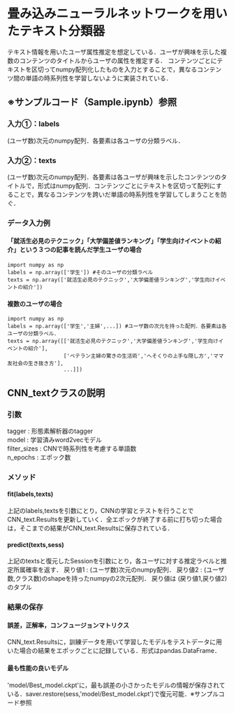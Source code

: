 # 畳み込みニューラルネットワークを用いたテキスト分類器
テキスト情報を用いたユーザ属性推定を想定している．ユーザが興味を示した複数のコンテンツのタイトルからユーザの属性を推定する．
コンテンツごとにテキストを区切ってnumpy配列化したものを入力とすることで，異なるコンテンツ間の単語の時系列性を学習しないように実装されている．
## ※サンプルコード（Sample.ipynb）参照
###  入力①：labels
(ユーザ数)次元のnumpy配列．各要素は各ユーザの分類ラベル．
### 入力②：texts
(ユーザ数)次元のnumpy配列．各要素は各ユーザが興味を示したコンテンツのタイトルで，形式はnumpy配列．コンテンツごとにテキストを区切って配列にすることで，異なるコンテンツを跨いだ単語の時系列性を学習してしまうことを防ぐ．
### データ入力例
#### 「就活生必見のテクニック」「大学偏差値ランキング」「学生向けイベントの紹介」という３つの記事を読んだ学生ユーザの場合
```
import numpy as np
labels = np.array(['学生']) #そのユーザの分類ラベル
texts = np.array(['就活生必見のテクニック','大学偏差値ランキング','学生向けイベントの紹介']) 
```
#### 複数のユーザの場合
```
import numpy as np
labels = np.array(['学生','主婦',...]) #ユーザ数の次元を持った配列．各要素は各ユーザの分類ラベル．
texts = np.array([['就活生必見のテクニック','大学偏差値ランキング','学生向けイベントの紹介'],
                  ['ベテラン主婦の驚きの生活術','へそくりの上手な隠し方','ママ友社会の生き抜き方'],
                  ...]])
```

## CNN_textクラスの説明
### 引数
tagger : 形態素解析器のtagger   
model : 学習済みword2vecモデル   
filter_sizes : CNNで時系列性を考慮する単語数   
n_epochs : エポック数   
### メソッド
#### fit(labels,texts)
上記のlabels,textsを引数にとり，CNNの学習とテストを行うことでCNN_text.Resultsを更新していく．全エポックが終了する前に打ち切った場合は，そこまでの結果がCNN_text.Resultsに保存されている．
#### predict(texts,sess)
上記のtextsと復元したSessionを引数にとり，各ユーザに対する推定ラベルと推定所属確率を返す．
戻り値1 : (ユーザ数)次元のnumpy配列．
戻り値2 : (ユーザ数,クラス数)のshapeを持ったnumpyの2次元配列．
戻り値は (戻り値1,戻り値2)のタプル
### 結果の保存
#### 誤差，正解率，コンフュージョンマトリクス
CNN_text.Resultsに，訓練データを用いて学習したモデルをテストデータに用いた場合の結果をエポックごとに記録している．形式はpandas.DataFrame．
#### 最も性能の良いモデル
'model/Best_model.ckpt'に，最も誤差の小さかったモデルの情報が保存されている．saver.restore(sess,'model/Best_model.ckpt')で復元可能．※サンプルコード参照
